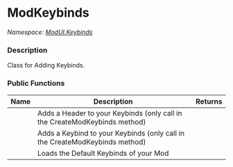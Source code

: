 # ModKeybinds

*Namespace: [ModUI.Keybinds](API/ModUI/Keybinds.md)*

### Description

Class for Adding Keybinds.

### Public Functions

| Name                       | Description                                                                 | Returns                                                           |
| -------------------------- | --------------------------------------------------------------------------- | ----------------------------------------------------------------- |
| <method m="AddHeader"/>    | Adds a Header to your Keybinds (only call in the CreateModKeybinds method)  | <class c="Header"/>                                               |
| <method m="AddKeybind"/>   | Adds a Keybind to your Keybinds (only call in the CreateModKeybinds method) | [<class c="Keybind"/>](API/ModUI/Keybinds/ModKeybinds/Keybind.md) |
| <method m="LoadDefaults"/> | Loads the Default Keybinds of your Mod                                      | <value v="void"/>                                                 |